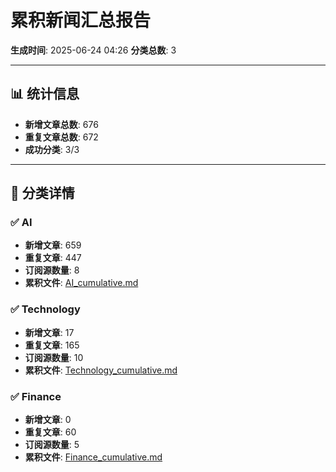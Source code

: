 # 累积新闻汇总报告

**生成时间**: 2025-06-24 04:26
**分类总数**: 3

---

## 📊 统计信息

- **新增文章总数**: 676
- **重复文章总数**: 672
- **成功分类**: 3/3

---

## 📂 分类详情

### ✅ AI
- **新增文章**: 659
- **重复文章**: 447
- **订阅源数量**: 8
- **累积文件**: [AI_cumulative.md](./AI_cumulative.md)

### ✅ Technology
- **新增文章**: 17
- **重复文章**: 165
- **订阅源数量**: 10
- **累积文件**: [Technology_cumulative.md](./Technology_cumulative.md)

### ✅ Finance
- **新增文章**: 0
- **重复文章**: 60
- **订阅源数量**: 5
- **累积文件**: [Finance_cumulative.md](./Finance_cumulative.md)
